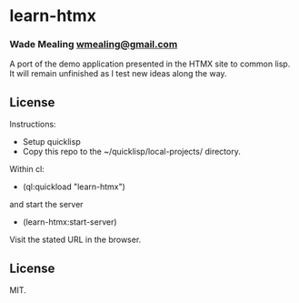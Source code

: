 # learn-htmx
### Wade Mealing  <wmealing@gmail.com>

A port of the demo application presented in the HTMX site to common lisp.  It will remain
unfinished as I test new ideas along the way.

## License

Instructions:

- Setup quicklisp
- Copy this repo to the ~/quicklisp/local-projects/ directory.

Within cl:

* (ql:quickload "learn-htmx")

 and start the server 

* (learn-htmx:start-server)

Visit the stated URL in the browser.

## License

MIT.

